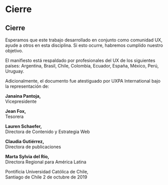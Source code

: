 # Cierre

## Cierre

Esperamos que este trabajo desarrollado en conjunto como comunidad UX, ayude a otros en esta disciplina. Si esto ocurre, habremos cumplido nuestro objetivo.

El manifiesto está respaldado por profesionales del UX de los siguientes países: Argentina, Brasil, Chile, Colombia, Ecuador, España, México, Perú, Uruguay.

Adicionalmente, el documento fue atestiguado por UXPA International bajo la representación de:

**Janaina Pantoja,**   
Vicepresidente 

**Jean Fox,**   
Tesorera

**Lauren Schaefer,**   
Directora de Contenido y Estrategia Web 

**Claudia Gutiérrez,**   
Directora de publicaciones

**Marta Sylvia del Río,**   
Directora Regional para América Latina

Pontificia Universidad Católica de Chile,   
Santiago de Chile 2 de octubre de 2019

